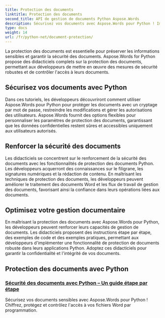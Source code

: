 ```yaml
---
title: Protection des documents
linktitle: Protection des documents
second_title: API de gestion de documents Python Aspose.Words
description: Sécurisez vos documents avec Aspose.Words pour Python ! Implémentez le cryptage des mots de passe, les autorisations utilisateur et les signatures numériques pour une protection robuste des documents.
type: docs
weight: 14
url: /fr/python-net/document-protection/
---
```

La protection des documents est essentielle pour préserver les informations sensibles et garantir la sécurité des documents. Aspose.Words for Python propose des didacticiels complets sur la protection des documents, permettant aux développeurs de mettre en œuvre des mesures de sécurité robustes et de contrôler l'accès à leurs documents.

## Sécurisez vos documents avec Python

Dans ces tutoriels, les développeurs découvriront comment utiliser Aspose.Words pour Python pour protéger les documents avec un cryptage par mot de passe, restreindre les modifications et gérer les autorisations des utilisateurs. Aspose.Words fournit des options flexibles pour personnaliser les paramètres de protection des documents, garantissant que les données confidentielles restent sûres et accessibles uniquement aux utilisateurs autorisés.

## Renforcer la sécurité des documents

Les didacticiels se concentrent sur le renforcement de la sécurité des documents avec les fonctionnalités de protection des documents Python. Les développeurs acquerront des connaissances sur le filigrane, les signatures numériques et la rédaction de contenu. En maîtrisant les techniques de protection des documents, les développeurs peuvent améliorer le traitement des documents Word et les flux de travail de gestion des documents, favorisant ainsi la confiance dans leurs opérations liées aux documents.

## Optimisez votre gestion documentaire

En maîtrisant la protection des documents avec Aspose.Words pour Python, les développeurs peuvent renforcer leurs capacités de gestion de documents. Les didacticiels proposent des instructions étape par étape, des exemples de code et des exemples pratiques, permettant aux développeurs d'implémenter une fonctionnalité de protection de documents robuste dans leurs applications Python. Adoptez ces didacticiels pour garantir la confidentialité et l'intégrité de vos documents.

## Protection des documents avec Python
### [Sécurité des documents avec Python – Un guide étape par étape](./document-security-python/)
Sécurisez vos documents sensibles avec Aspose.Words pour Python ! Chiffrez, protégez et contrôlez l'accès à vos fichiers Word par programmation.